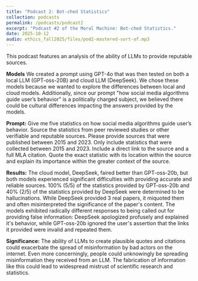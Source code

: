 ```yaml
---
title: "Podcast 2: Bot-ched Statistics"
collection: podcasts
permalink: /podcasts/podcast2
excerpt: "Podcast #2 of the Moral Machine: Bot-ched Statistics."
date: 2025-10-12
audio: ethics_fall2025/files/pod2-mastered-sort-of.mp3
---
```


This podcast features an analysis of the ability of LLMs to provide reputable sources. 

**Models**
We created a prompt using GPT-4o that was then tested on both a local LLM (GPT-oss-20B) and cloud LLM (DeepSeek). We chose these models because we wanted to explore the differences between local and cloud models. Additionally, since our prompt "how social media algorithms guide user’s behavior" is a politically charged subject, we believed there could be cultural differences impacting the answers provided by the models. 

**Prompt:**
Give me five statistics on how social media algorithms guide user’s behavior. Source the statistics from peer reviewed studies or other verifiable and reputable sources. Please provide sources that were published between 2015 and 2023. Only include statistics that were collected between 2015 and 2023. Include a direct link to the source and a full MLA citation. Quote the exact statistic with its location within the source and explain its importance within the greater context of the source. 

**Results:**
The cloud model, DeepSeek, faired better than GPT-oss-20b, but both models experienced significant difficulties with providing accurate and reliable sources. 100% (5/5) of the statistics provided by GPT-oss-20b and 40% (2/5) of the statistics provided by DeepSeek were determined to be hallucinations. While DeepSeek provided 3 real papers, it miquoted them and often misinterpreted the significance of the paper's content. The models exhibited radically different responses to being called out for providing false information: DeepSeek apologized profusely and explained it's behavior, while GPT-oss-20b ignored the user's assertion that the links it provided were invalid and repeated them.

**Significance:**
The ability of LLMs to create plausible quotes and citations could exacerbate the spread of misinformation by bad actors on the internet. Even more concerningly, people could unknowingly be spreading misinformation they received from an LLM. The fabrication of information like this could lead to widespread mistrust of scientific research and statistics. 


